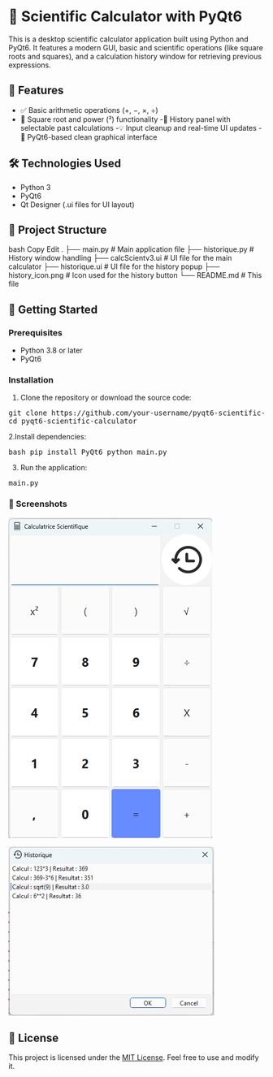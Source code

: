 # 🧮 Scientific Calculator with PyQt6
This is a desktop scientific calculator application built using Python and PyQt6. It features a modern GUI, basic and scientific operations (like square roots and squares), and a calculation history window for retrieving previous expressions.

## 📸 Features
- ✅ Basic arithmetic operations (+, −, ×, ÷)
- 🧠 Square root and power (²) functionality
-🧾 History panel with selectable past calculations
-💡 Input cleanup and real-time UI updates
-🎨 PyQt6-based clean graphical interface

## 🛠️ Technologies Used
- Python 3
- PyQt6
- Qt Designer (.ui files for UI layout)

## 📂 Project Structure
bash
Copy
Edit
.
├── main.py                 # Main application file
├── historique.py           # History window handling
├── calcScientv3.ui         # UI file for the main calculator
├── historique.ui           # UI file for the history popup
├── history_icon.png        # Icon used for the history button
└── README.md               # This file

## 🚀 Getting Started
### Prerequisites
- Python 3.8 or later
- PyQt6

### Installation

1. Clone the repository or download the source code:
<pre>git clone https://github.com/your-username/pyqt6-scientific-calculator.git
cd pyqt6-scientific-calculator</pre>

2.Install dependencies:

<pre>bash pip install PyQt6 python main.py</pre>

3. Run the application:

<pre>main.py</pre>

### 📸 Screenshots

![Calculator UI](screenshot_main.png)

![Calculator History UI](screenshot_history.png)

## 📝 License
This project is licensed under the [MIT License](LICENSE). Feel free to use and modify it.
